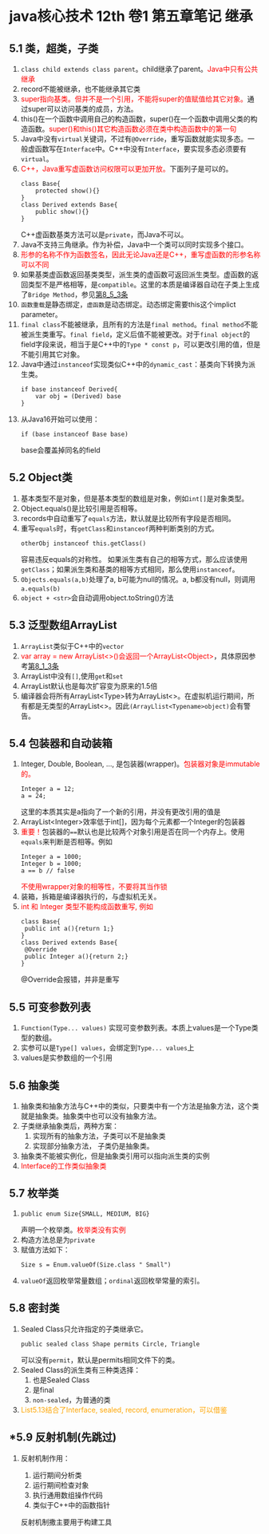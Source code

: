 # java核心技术 12th 卷1  第五章笔记 继承

## 5.1 类，超类，子类
1. `class child extends class parent`。child继承了parent。<font color = "red">Java中只有公共继承</font>
2. record不能被继承，也不能继承其它类
3. <font color = "red">super指向基类。但并不是一个引用，不能将super的值赋值给其它对象。</font>通过super可以访问基类的成员，方法。
4. this()在一个函数中调用自己的构造函数，super()在一个函数中调用父类的构造函数。<font color = "red">super()和this()其它构造函数必须在类中构造函数中的第一句</font>
5. Java中没有`virtual`关键词，不过有`@Override`，重写函数就能实现多态。一般虚函数写在`Interface`中。C++中没有`Interface`，要实现多态必须要有`virtual`。
6. <font color = "red">C++，Java重写虚函数访问权限可以更加开放。</font>下面列子是可以的。
    ```
    class Base{
        protected show(){}
    } 
    class Derived extends Base{
        public show(){}
    }
    ```
    C++虚函数基类方法可以是`private`，而Java不可以。
7. Java不支持三角继承。作为补偿，Java中一个类可以同时实现多个接口。
8. <font color = "red">形参的名称不作为函数签名，因此无论Java还是C++，重写虚函数的形参名称可以不同</font>
9. 如果基类虚函数返回基类类型，派生类的虚函数可返回派生类型。虚函数的返回类型不是严格相等，是`compatible`。这里的本质是编译器自动在子类上生成了`Bridge Method`，参见[第8_5_3条](../Chapter8/README.md)
10. `函数重载`是静态绑定，`虚函数`是动态绑定。动态绑定需要this这个implict parameter。
11. `final class`不能被继承，且所有的方法是`final method`。`final method`不能被派生类重写。`final field`，定义后值不能被更改。对于`final object`的field字段来说，相当于是C++中的`Type * const p`，可以更改引用的值，但是不能引用其它对象。
12. Java中通过`instanceof`实现类似C++中的`dynamic_cast`：基类向下转换为派生类。
    ```
    if base instanceof Derived{
        var obj = (Derived) base
    }
    ```
13. 从Java16开始可以使用：
    ```
    if (base instanceof Base base)
    ```
    base会覆盖掉同名的field

## 5.2 Object类
1. 基本类型不是对象，但是基本类型的数组是对象，例如`int[]`是对象类型。
2. Object.equals()是比较引用是否相等。
3. records中自动重写了`equals`方法，默认就是比较所有字段是否相同。
4. 重写`equals`时，有`getClass`和`instanceof`两种判断类别的方式。
    ```
    otherObj instanceof this.getClass()
    ```
    容易违反equals的对称性。
    如果派生类有自己的相等方式，那么应该使用`getClass`；如果派生类和基类的相等方式相同，那么使用`instanceof`。
5. `Objects.equals(a,b)`处理了a, b可能为null的情况。a, b都没有null，则调用`a.equals(b)`
6. `object + <str>`会自动调用object.toString()方法
   
## 5.3 泛型数组ArrayList
1. `ArrayList`类似于C++中的`vector`
2. <font color = "red">var array = new ArrayList<>()会返回一个ArrayList&lt;Object&gt;</font>，具体原因参考[第8_1_3条](../Chapter8/README.md)
3. ArrayList中没有`[]`,使用`get`和`set`
4. ArrayList默认也是每次扩容变为原来的1.5倍
5. 编译器会将所有ArrayList&lt;Type&gt;转为ArrayList&lt;&gt;。在虚拟机运行期间，所有都是无类型的ArrayList&lt;&gt;。因此`(ArrayLlist<Typename>object)`会有警告。

## 5.4 包装器和自动装箱
1. Integer, Double, Boolean, ..., 是包装器(wrapper)。<font color = "red">包装器对象是immutable的。</font>
    ```
    Integer a = 12;
    a = 24;
    ```
    这里的本质其实是a指向了一个新的引用，并没有更改引用的值是
2. ArrayList&lt;Integer&gt;效率低于int[]，因为每个元素都一个Integer的包装器
3. <font color = "red">重要！</font>包装器的`==`默认也是比较两个对象引用是否在同一个内存上。使用`equals`来判断是否相等。例如
   ```
   Integer a = 1000;
   Integer b = 1000;
   a == b // false
   ```
   <font color = "red">不使用wrapper对象的相等性，不要将其当作锁</font>
4. 装箱，拆箱是编译器执行的，与虚拟机无关。
5. <font color = "red">int 和 Integer 类型不能构成函数重写, 例如</font>
   ```
   class Base{
    public int a(){return 1;}
   }
   class Derived extends Base{
    @Override
    public Integer a(){return 2;}
   }
   ```
   @Override会报错，并非是重写

## 5.5 可变参数列表
1. `Function(Type... values)` 实现可变参数列表。本质上values是一个Type类型的数组。
2. 实参可以是`Type[] values`，会绑定到`Type... values`上
3. values是实参数组的一个引用


## 5.6 抽象类
1. 抽象类和抽象方法与C++中的类似，只要类中有一个方法是抽象方法，这个类就是抽象类。抽象类中也可以没有抽象方法。
2. 子类继承抽象类后，两种方案：
   1. 实现所有的抽象方法，子类可以不是抽象类
   2. 实现部分抽象方法， 子类仍是抽象类。
3. 抽象类不能被实例化，但是抽象类引用可以指向派生类的实例
4. <font color = "red">Interface的工作类似抽象类</font>

## 5.7 枚举类
1. 
    ```
    public enum Size{SMALL, MEDIUM, BIG}
   ```
   声明一个枚举类。<font color = "red">枚举类没有实例</font>
2. 构造方法总是为`private`
3. 赋值方法如下：
    ```
    Size s = Enum.valueOf(Size.class " Small")
    ```
4. `valueOf`返回枚举常量数组；`ordinal`返回枚举常量的索引。


## 5.8 密封类
1. Sealed Class只允许指定的子类继承它。
    ```
    public sealed class Shape permits Circle, Triangle
    ```
    可以没有`permit`，默认是permits相同文件下的类。
2. Sealed Class的派生类有三种类选择：
   1. 也是Sealed Class
   2. 是final
   3. `non-sealed`，为普通的类
3. <font color = "orange">List5.13结合了Interface, sealed, record, enumeration，可以借鉴</font> 

## *5.9 反射机制(先跳过)
1. 反射机制作用：
   1. 运行期间分析类
   2. 运行期间检查对象
   3. 执行通用数组操作代码
   4. 类似于C++中的函数指针
   
    反射机制撒主要用于构建工具

